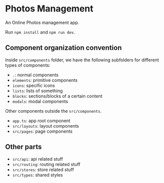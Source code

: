 # Photos Management

An Online Photos management app.

Run `npm install` and `npm run dev`.

## Component organization convention

Inside `src/components` folder, we have the following subfolders for different types of components:

- `.`: normal components
- `elements`: primitive components
- `icons`: specific icons
- `lists`: lists of something
- `blocks`: sections/blocks of a certain content
- `modals`: modal components

Other components outside the `src/components`.

- `app.ts`: app root component
- `src/layouts`: layout components
- `src/pages`: page components

## Other parts

- `src/api`: api related stuff
- `src/routing`: routing related stuff
- `src/stores`: store related stuff
- `src/types`: shared styles
